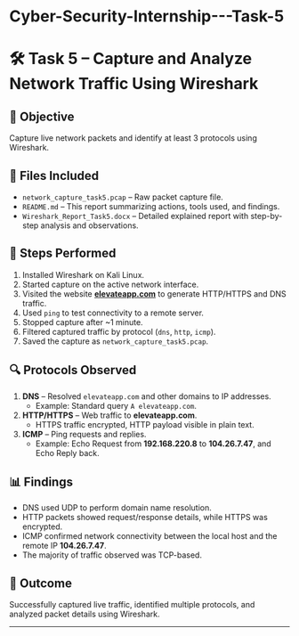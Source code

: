 # Cyber-Security-Internship---Task-5
# 🛠 Task 5 – Capture and Analyze Network Traffic Using Wireshark

## 📌 Objective
Capture live network packets and identify at least 3 protocols using Wireshark.

## 📂 Files Included
- `network_capture_task5.pcap` – Raw packet capture file.
- `README.md` – This report summarizing actions, tools used, and findings.
- `Wireshark_Report_Task5.docx` – Detailed explained report with step-by-step analysis and observations.

## 📜 Steps Performed
1. Installed Wireshark on Kali Linux.
2. Started capture on the active network interface.
3. Visited the website **[elevateapp.com](https://elevateapp.com)** to generate HTTP/HTTPS and DNS traffic.
4. Used `ping` to test connectivity to a remote server.
5. Stopped capture after ~1 minute.
6. Filtered captured traffic by protocol (`dns`, `http`, `icmp`).
7. Saved the capture as `network_capture_task5.pcap`.

## 🔍 Protocols Observed
1. **DNS** – Resolved `elevateapp.com` and other domains to IP addresses.  
   - Example: Standard query `A elevateapp.com`.
2. **HTTP/HTTPS** – Web traffic to **elevateapp.com**.
   - HTTPS traffic encrypted, HTTP payload visible in plain text.
3. **ICMP** – Ping requests and replies.  
   - Example: Echo Request from **192.168.220.8** to **104.26.7.47**, and Echo Reply back.

## 📊 Findings
- DNS used UDP to perform domain name resolution.
- HTTP packets showed request/response details, while HTTPS was encrypted.
- ICMP confirmed network connectivity between the local host and the remote IP **104.26.7.47**.
- The majority of traffic observed was TCP-based.

## 🎯 Outcome
Successfully captured live traffic, identified multiple protocols, and analyzed packet details using Wireshark.

---
